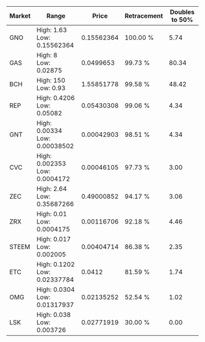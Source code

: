 | Market | Range | Price| Retracement | Doubles to 50% |
| --- | --- | --- | --- | --- |
| GNO | High: 1.63<br />Low: 0.15562364 | 0.15562364 | 100.00 % | 5.74 |
| GAS | High: 8<br />Low: 0.02875 | 0.0499653 | 99.73 % | 80.34 |
| BCH | High: 150<br />Low: 0.93 | 1.55851778 | 99.58 % | 48.42 |
| REP | High: 0.4206<br />Low: 0.05082 | 0.05430308 | 99.06 % | 4.34 |
| GNT | High: 0.00334<br />Low: 0.00038502 | 0.00042903 | 98.51 % | 4.34 |
| CVC | High: 0.002353<br />Low: 0.0004172 | 0.00046105 | 97.73 % | 3.00 |
| ZEC | High: 2.64<br />Low: 0.35687266 | 0.49000852 | 94.17 % | 3.06 |
| ZRX | High: 0.01<br />Low: 0.0004175 | 0.00116706 | 92.18 % | 4.46 |
| STEEM | High: 0.017<br />Low: 0.002005 | 0.00404714 | 86.38 % | 2.35 |
| ETC | High: 0.1202<br />Low: 0.02337784 | 0.0412 | 81.59 % | 1.74 |
| OMG | High: 0.0304<br />Low: 0.01317937 | 0.02135252 | 52.54 % | 1.02 |
| LSK | High: 0.038<br />Low: 0.003726 | 0.02771919 | 30.00 % | 0.00 |
